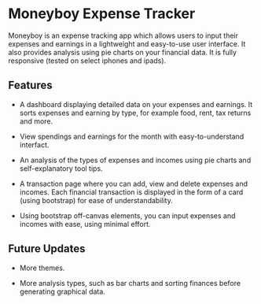 # Moneyboy Expense Tracker

Moneyboy is an expense tracking app which allows users to input their expenses and earnings in a lightweight and easy-to-use user interface. It also provides analysis using pie charts on your financial data. It is fully responsive (tested on select iphones and ipads).

## Features

- A dashboard displaying detailed data on your expenses and earnings. It sorts expenses and earning by type, for example food, rent, tax returns and more.

- View spendings and earnings for the month with easy-to-understand interfact.

- An analysis of the types of expenses and incomes using pie charts and self-explanatory tool tips.

- A transaction page where you can add, view and delete expenses and incomes. Each financial transaction is displayed in the form of a card (using bootstrap) for ease of understandability.

- Using bootstrap off-canvas elements, you can input expenses and incomes with ease, using minimal effort.

## Future Updates

- More themes.

- More analysis types, such as bar charts and sorting finances before generating graphical data.
